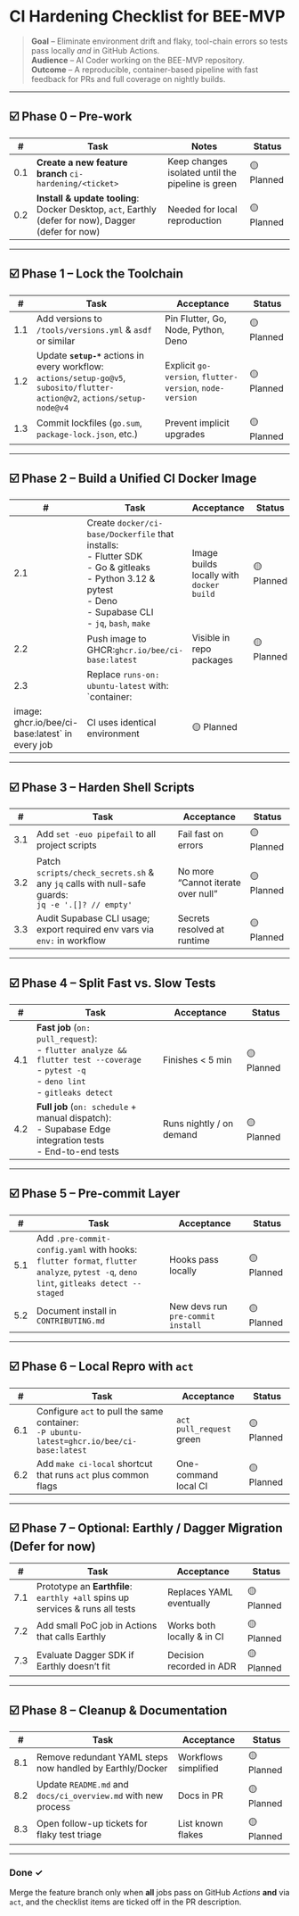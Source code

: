 # CI Hardening Checklist for BEE-MVP

> **Goal** – Eliminate environment drift and flaky, tool-chain errors so tests
> pass locally _and_ in GitHub Actions.\
> **Audience** – AI Coder working on the BEE-MVP repository.\
> **Outcome** – A reproducible, container-based pipeline with fast feedback for
> PRs and full coverage on nightly builds.

---

## ☑️ Phase 0 – Pre-work

| #   | Task                                                                                                 | Notes                                             | Status     |
| --- | ---------------------------------------------------------------------------------------------------- | ------------------------------------------------- | ---------- |
| 0.1 | **Create a new feature branch** `ci-hardening/<ticket>`                                              | Keep changes isolated until the pipeline is green | 🟡 Planned |
| 0.2 | **Install & update tooling**: Docker Desktop, `act`, Earthly (defer for now), Dagger (defer for now) | Needed for local reproduction                     | 🟡 Planned |

---

## ☑️ Phase 1 – Lock the Toolchain

| #   | Task                                                                                                                            | Acceptance                                               | Status     |
| --- | ------------------------------------------------------------------------------------------------------------------------------- | -------------------------------------------------------- | ---------- |
| 1.1 | Add versions to `/tools/versions.yml` & `asdf` or similar                                                                       | Pin Flutter, Go, Node, Python, Deno                      | 🟡 Planned |
| 1.2 | Update **`setup-*`** actions in every workflow:<br>`actions/setup-go@v5`, `subosito/flutter-action@v2`, `actions/setup-node@v4` | Explicit `go-version`, `flutter-version`, `node-version` | 🟡 Planned |
| 1.3 | Commit lockfiles (`go.sum`, `package-lock.json`, etc.)                                                                          | Prevent implicit upgrades                                | 🟡 Planned |

---

## ☑️ Phase 2 – Build a Unified CI Docker Image

| #                                               | Task                                                                                                                                                                  | Acceptance                               | Status     |
| ----------------------------------------------- | --------------------------------------------------------------------------------------------------------------------------------------------------------------------- | ---------------------------------------- | ---------- |
| 2.1                                             | Create `docker/ci-base/Dockerfile` that installs:<br>- Flutter SDK<br>- Go & gitleaks<br>- Python 3.12 & pytest<br>- Deno<br>- Supabase CLI<br>- `jq`, `bash`, `make` | Image builds locally with `docker build` | 🟡 Planned |
| 2.2                                             | Push image to GHCR:`ghcr.io/bee/ci-base:latest`                                                                                                                       | Visible in repo packages                 | 🟡 Planned |
| 2.3                                             | Replace `runs-on: ubuntu-latest` with: <br>`container:                                                                                                                |                                          |            |
| image: ghcr.io/bee/ci-base:latest` in every job | CI uses identical environment                                                                                                                                         | 🟡 Planned                               |            |

---

## ☑️ Phase 3 – Harden Shell Scripts

| #   | Task                                                                                                | Acceptance                         | Status     |
| --- | --------------------------------------------------------------------------------------------------- | ---------------------------------- | ---------- |
| 3.1 | Add `set -euo pipefail` to all project scripts                                                      | Fail fast on errors                | 🟡 Planned |
| 3.2 | Patch `scripts/check_secrets.sh` & any `jq` calls with null-safe guards:<br>`jq -e '.[]? // empty'` | No more “Cannot iterate over null” | 🟡 Planned |
| 3.3 | Audit Supabase CLI usage; export required env vars via `env:` in workflow                           | Secrets resolved at runtime        | 🟡 Planned |

---

## ☑️ Phase 4 – Split Fast vs. Slow Tests

| #   | Task                                                                                                                                          | Acceptance               | Status     |
| --- | --------------------------------------------------------------------------------------------------------------------------------------------- | ------------------------ | ---------- |
| 4.1 | **Fast job** (`on: pull_request`):<br>- `flutter analyze && flutter test --coverage`<br>- `pytest -q`<br>- `deno lint`<br>- `gitleaks detect` | Finishes < 5 min         | 🟡 Planned |
| 4.2 | **Full job** (`on: schedule` + manual dispatch):<br>- Supabase Edge integration tests<br>- End-to-end tests                                   | Runs nightly / on demand | 🟡 Planned |

---

## ☑️ Phase 5 – Pre-commit Layer

| #   | Task                                                                                                                                   | Acceptance                        | Status     |
| --- | -------------------------------------------------------------------------------------------------------------------------------------- | --------------------------------- | ---------- |
| 5.1 | Add `.pre-commit-config.yaml` with hooks:<br>`flutter format`, `flutter analyze`, `pytest -q`, `deno lint`, `gitleaks detect --staged` | Hooks pass locally                | 🟡 Planned |
| 5.2 | Document install in `CONTRIBUTING.md`                                                                                                  | New devs run `pre-commit install` | 🟡 Planned |

---

## ☑️ Phase 6 – Local Repro with `act`

| #   | Task                                                                                          | Acceptance               | Status     |
| --- | --------------------------------------------------------------------------------------------- | ------------------------ | ---------- |
| 6.1 | Configure `act` to pull the same container: <br>`-P ubuntu-latest=ghcr.io/bee/ci-base:latest` | `act pull_request` green | 🟡 Planned |
| 6.2 | Add `make ci-local` shortcut that runs `act` plus common flags                                | One-command local CI     | 🟡 Planned |

---

## ☑️ Phase 7 – Optional: Earthly / Dagger Migration (Defer for now)

| #   | Task                                                                          | Acceptance                 | Status     |
| --- | ----------------------------------------------------------------------------- | -------------------------- | ---------- |
| 7.1 | Prototype an **Earthfile**: `earthly +all` spins up services & runs all tests | Replaces YAML eventually   | 🟡 Planned |
| 7.2 | Add small PoC job in Actions that calls Earthly                               | Works both locally & in CI | 🟡 Planned |
| 7.3 | Evaluate Dagger SDK if Earthly doesn’t fit                                    | Decision recorded in ADR   | 🟡 Planned |

---

## ☑️ Phase 8 – Cleanup & Documentation

| #   | Task                                                          | Acceptance           | Status     |
| --- | ------------------------------------------------------------- | -------------------- | ---------- |
| 8.1 | Remove redundant YAML steps now handled by Earthly/Docker     | Workflows simplified | 🟡 Planned |
| 8.2 | Update `README.md` and `docs/ci_overview.md` with new process | Docs in PR           | 🟡 Planned |
| 8.3 | Open follow-up tickets for flaky test triage                  | List known flakes    | 🟡 Planned |

---

### Done ✓

Merge the feature branch only when **all** jobs pass on GitHub _Actions_ **and**
via `act`, and the checklist items are ticked off in the PR description.
